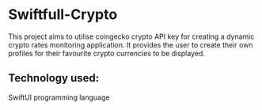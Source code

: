 # Swiftfull-Crypto

This project aims to utilise coingecko crypto API key for creating a dynamic crypto rates monitoring application.
It provides the user to create their own profiles for their favourite crypto currencies to be displayed.

## Technology used:

SwiftUI programming language
